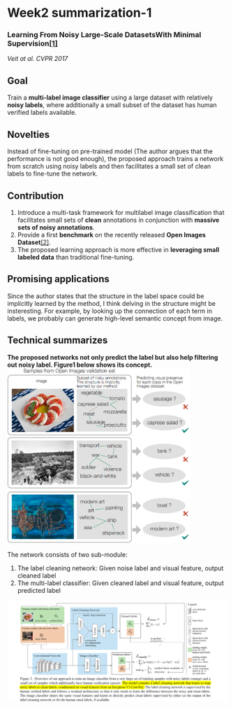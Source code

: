 # Week2 summarization-1
### Learning From Noisy Large-Scale DatasetsWith Minimal Supervision[[1]](https://vision.cornell.edu/se3/wp-content/uploads/2017/04/DeepLabelCleaning_CVPR.pdf) <br>
*Veit at al. CVPR 2017*

## Goal 
Train a **multi-label image classifier** using a large dataset with relatively **noisy labels**, where additionally a small subset of the dataset has human verified labels available.

## Novelties
Instead of fine-tuning on pre-trained model (The author argues that the performance is not good enough), the proposed approach trains a network from scratch using noisy labels and then facilitates a small set of clean labels to fine-tune the network.
## Contribution
1. Introduce a multi-task framework for multilabel image classification that facilitates small sets of **clean** annotations in conjunction with **massive sets of noisy annotations**.
2. Provide a first **benchmark** on the recently released **Open Images Dataset**[[2]](https://github.com/openimages/dataset).
3. The proposed learning approach is more effective in **leveraging small labeled data** than traditional fine-tuning.

## Promising applications
Since the author states that the structure in the label space could be implicitly learned by the method, I think delving in the structure might be insteresting. For example, by looking up the connection of each term in labels, we probably can generate high-level semantic concept from image.

## Technical summarizes
**The proposed networks not only predict the label but also help filtering out noisy label. Figure1 below shows its concept.**
<img src="https://github.com/thtang/aMMAI2018-paper-summary/blob/master/Learning%20From%20Noisy%20Large-Scale%20DatasetsWith%20Minimal%20Supervision/image/f1.png" width="420">

The network consists of two sub-module:
1. The label cleaning network: Given noise label and visual feature, output cleaned label
2. The multi-label classifier: Given cleaned label and visual feature, output predicted label
<img src="https://github.com/thtang/aMMAI2018-paper-summary/blob/master/Learning%20From%20Noisy%20Large-Scale%20DatasetsWith%20Minimal%20Supervision/image/f2.png" >
